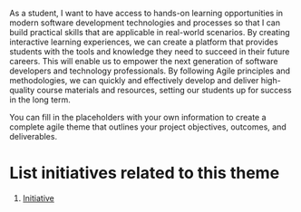 As a student, I want to have access to hands-on learning opportunities in modern software development technologies and processes so that I can build practical skills that are applicable in real-world scenarios. By creating interactive learning experiences, we can create a platform that provides students with the tools and knowledge they need to succeed in their future careers. This will enable us to empower the next generation of software developers and technology professionals. By following Agile principles and methodologies, we can quickly and effectively develop and deliver high-quality course materials and resources, setting our students up for success in the long term.

You can fill in the placeholders with your own information to create a complete agile theme that outlines your project objectives, outcomes, and deliverables.

# List initiatives related to this theme
1. [Initiative](documentation/templates/theme/initiatives/initiative_template.md)
